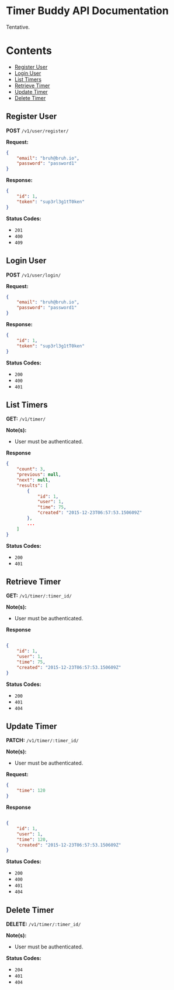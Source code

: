 # Timer Buddy API Documentation
Tentative.

# Contents
+ [Register User](#register-user)
+ [Login User](#login-user)
+ [List Timers](#list-timers)
+ [Retrieve Timer](#retrieve-timer)
+ [Update Timer](#update-timer)
+ [Delete Timer](#delete-timer)

## Register User
**POST** `/v1/user/register/`

**Request:**
```json
{
    "email": "bruh@bruh.io",
    "password": "password1"
}
```

**Response:**
```json
{
    "id": 1,
    "token": "sup3rl3g1tT0ken"
}
```

**Status Codes:**
+ `201`
+ `400`
+ `409`


## Login User
**POST** `/v1/user/login/`

**Request:**
```json
{
    "email": "bruh@bruh.io",
    "password": "password1"
}
```

**Response:**
```json
{
    "id": 1,
    "token": "sup3rl3g1tT0ken"
}
```

**Status Codes:**
+ `200`
+ `400`
+ `401`

## List Timers
**GET:** `/v1/timer/`

**Note(s):**
+ User must be authenticated.

**Response**
```json
{
    "count": 3,
    "previous": null,
    "next": null,
    "results": [
        {
            "id": 1,
            "user": 1,
            "time": 75,
            "created": "2015-12-23T06:57:53.150609Z"
        },
        ...
    ]
}
```

**Status Codes:**
+ `200`
+ `401`

## Retrieve Timer
**GET:** `/v1/timer/:timer_id/`

**Note(s):**
+ User must be authenticated.

**Response**
```json

{
    "id": 1,
    "user": 1,
    "time": 75,
    "created": "2015-12-23T06:57:53.150609Z"
}
```

**Status Codes:**
+ `200`
+ `401`
+ `404`

## Update Timer
**PATCH:** `/v1/timer/:timer_id/`

**Note(s):**
+ User must be authenticated.

**Request:**
```json
{
    "time": 120
}
```

**Response**
```json

{
    "id": 1,
    "user": 1,
    "time": 120,
    "created": "2015-12-23T06:57:53.150609Z"
}
```

**Status Codes:**
+ `200`
+ `400`
+ `401`
+ `404`

## Delete Timer
**DELETE:** `/v1/timer/:timer_id/`

**Note(s):**
+ User must be authenticated.

**Status Codes:**
+ `204`
+ `401`
+ `404`
